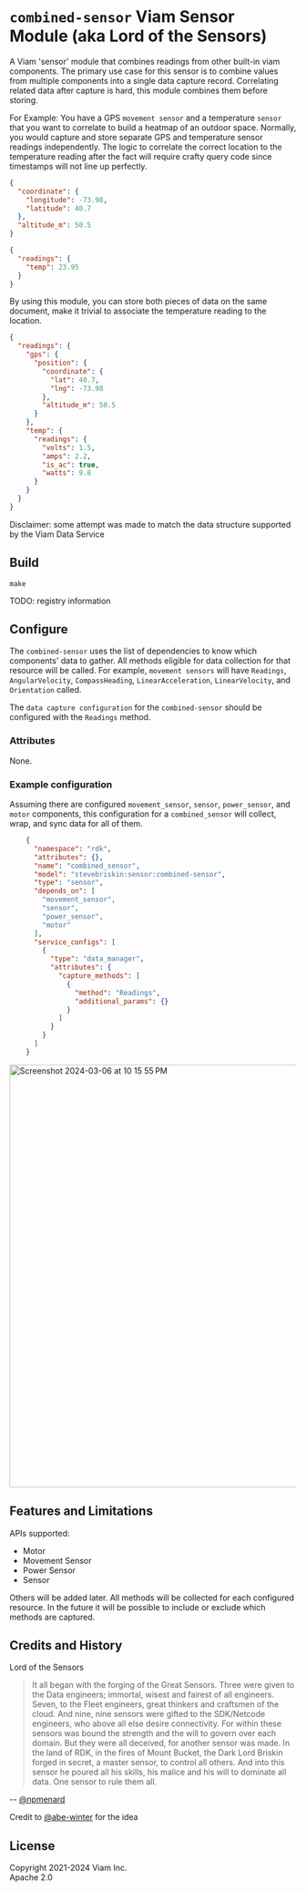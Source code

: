 
# `combined-sensor` Viam Sensor Module (aka Lord of the Sensors)

A Viam 'sensor' module that combines readings from other built-in viam components.
The primary use case for this sensor is to combine values from multiple components into a single data capture record. Correlating related data after capture is hard, this module combines them before storing.

For Example: You have a GPS `movement sensor` and a temperature `sensor` that you want to correlate to build a heatmap of an outdoor space.
Normally, you would capture and store separate GPS and temperature sensor readings independently. The logic to correlate the correct location to the temperature reading after the fact will require crafty query code since timestamps will not line up perfectly.
```json
{
  "coordinate": {
    "longitude": -73.98,
    "latitude": 40.7
  },
  "altitude_m": 50.5
}
```

```json
{
  "readings": {
    "temp": 23.95
  }
}
```

By using this module, you can store both pieces of data on the same document, make it trivial to associate the temperature reading to the location.
```json
{
  "readings": {
    "gps": {
      "position": {
        "coordinate": {
          "lat": 40.7,
          "lng": -73.98
        },
        "altitude_m": 50.5
      }
    },
    "temp": {
      "readings": {
        "volts": 1.5,
        "amps": 2.2,
        "is_ac": true,
        "watts": 9.8
      }
    }
  }
}
```

Disclaimer: some attempt was made to match the data structure supported by the Viam Data Service

## Build

`make`

TODO: registry information

## Configure

The `combined-sensor` uses the list of dependencies to know which components' data to gather. All methods eligible for data collection for that resource will be called. For example, `movement sensors` will have `Readings`, `AngularVelocity`, `CompassHeading`, `LinearAcceleration`, `LinearVelocity`, and `Orientation` called.

The `data capture configuration` for the `combined-sensor` should be configured with the `Readings` method.

### Attributes

None.

### Example configuration
Assuming there are configured `movement_sensor`, `sensor`, `power_sensor`, and `motor` components, this configuration for a `combined_sensor` will collect, wrap, and sync data for all of them.

```json
    {
      "namespace": "rdk",
      "attributes": {},
      "name": "combined_sensor",
      "model": "stevebriskin:sensor:combined-sensor",
      "type": "sensor",
      "depends_on": [
        "movement_sensor",
        "sensor",
        "power_sensor",
        "motor"
      ],
      "service_configs": [
        {
          "type": "data_manager",
          "attributes": {
            "capture_methods": [
              {
                "method": "Readings",
                "additional_params": {}
              }
            ]
          }
        }
      ]
    }
```

<img width="742" alt="Screenshot 2024-03-06 at 10 15 55 PM" src="https://github.com/stevebriskin/viam-merged-sensor-module/assets/1838886/ac87fc90-93b2-4168-9732-780019892367">

## Features and Limitations

APIs supported:
* Motor
* Movement Sensor
* Power Sensor
* Sensor

Others will be added later.
All methods will be collected for each configured resource. In the future it will be possible to include or exclude which methods are captured.

## Credits and History

Lord of the Sensors

> It all began with the forging of the Great Sensors. Three were given to the Data engineers; immortal, wisest and fairest of all engineers. Seven, to the Fleet engineers, great thinkers and craftsmen of the cloud. And nine, nine sensors were gifted to the SDK/Netcode engineers, who above all else desire connectivity. For within these sensors was bound the strength and the will to govern over each domain. But they were all deceived, for another sensor was made. In the land of RDK, in the fires of Mount Bucket, the Dark Lord Briskin forged in secret, a master sensor, to control all others. And into this sensor he poured all his skills, his malice and his will to dominate all data. One sensor to rule them all.

-- [@npmenard]([url](https://github.com/npmenard))

Credit to [@abe-winter]([url](https://github.com/abe-winter)) for the idea

## License
Copyright 2021-2024 Viam Inc. <br>
Apache 2.0
